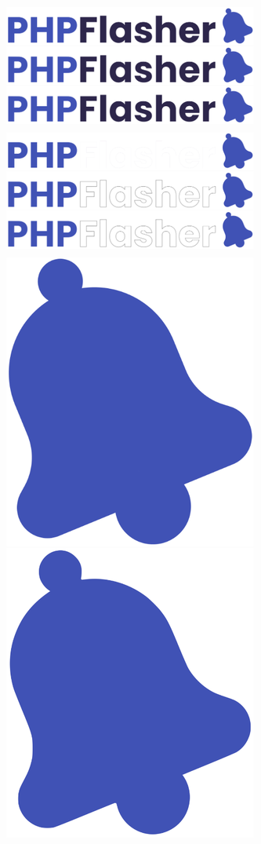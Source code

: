 ![](php-flasher-logo.png)
![](php-flasher-logo.svg)
![](php-flasher-logo-border.svg)

![](php-flasher-logo-dark.png)
![](php-flasher-logo-dark.svg)
![](php-flasher-logo-dark-border.svg)

![](php-flasher-logo-bell.png)
![](php-flasher-logo-bell.svg)
